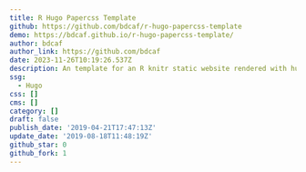 ```yaml
---
title: R Hugo Papercss Template
github: https://github.com/bdcaf/r-hugo-papercss-template
demo: https://bdcaf.github.io/r-hugo-papercss-template/
author: bdcaf
author_link: https://github.com/bdcaf
date: 2023-11-26T10:19:26.537Z
description: An template for an R knitr static website rendered with hugo using papercss
ssg:
  - Hugo
css: []
cms: []
category: []
draft: false
publish_date: '2019-04-21T17:47:13Z'
update_date: '2019-08-18T11:48:19Z'
github_star: 0
github_fork: 1
---
```


